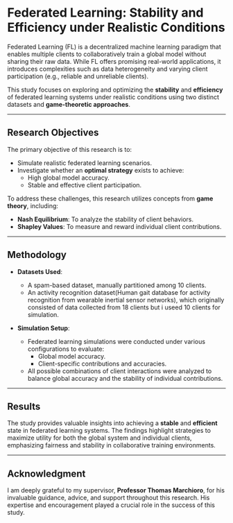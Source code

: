 # Federated Learning: Stability and Efficiency under Realistic Conditions

Federated Learning (FL) is a decentralized machine learning paradigm that enables multiple clients to collaboratively train a global model without sharing their raw data. While FL offers promising real-world applications, it introduces complexities such as data heterogeneity and varying client participation (e.g., reliable and unreliable clients). 

This study focuses on exploring and optimizing the **stability** and **efficiency** of federated learning systems under realistic conditions using two distinct datasets and **game-theoretic approaches**.

---

## Research Objectives

The primary objective of this research is to:
- Simulate realistic federated learning scenarios.
- Investigate whether an **optimal strategy** exists to achieve:
  - High global model accuracy.
  - Stable and effective client participation.

To address these challenges, this research utilizes concepts from **game theory**, including:
- **Nash Equilibrium**: To analyze the stability of client behaviors.
- **Shapley Values**: To measure and reward individual client contributions.

---

## Methodology

- **Datasets Used**:
  - A spam-based dataset, manually partitioned among 10 clients.
  - An activity recognition dataset(Human gait database for activity recognition from wearable inertial sensor networks), which originally consisted of data collected from 18 clients but i useed 10 clients for simulation.

- **Simulation Setup**:
  - Federated learning simulations were conducted under various configurations to evaluate:
    - Global model accuracy.
    - Client-specific contributions and accuracies.
  - All possible combinations of client interactions were analyzed to balance global accuracy and the stability of individual contributions.

---

## Results

The study provides valuable insights into achieving a **stable** and **efficient** state in federated learning systems. The findings highlight strategies to maximize utility for both the global system and individual clients, emphasizing fairness and stability in collaborative training environments.

---

## Acknowledgment

I am deeply grateful to my supervisor, **Professor Thomas Marchioro**, for his invaluable guidance, advice, and support throughout this research. His expertise and encouragement played a crucial role in the success of this study.
